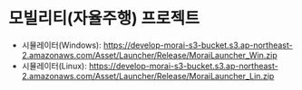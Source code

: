 # 모빌리티(자율주행) 프로젝트

 - 시뮬레이터(Windows): https://develop-morai-s3-bucket.s3.ap-northeast-2.amazonaws.com/Asset/Launcher/Release/MoraiLauncher_Win.zip
 - 시뮬레이터(Linux): https://develop-morai-s3-bucket.s3.ap-northeast-2.amazonaws.com/Asset/Launcher/Release/MoraiLauncher_Lin.zip
